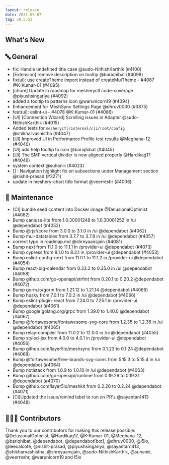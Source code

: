 ```yaml
---
layout: release
date: 2021-09-07
tag: v0.5.53
---
```


## What's New
## 🔤 General
- fix: Handle undefined title case @sudo-NithishKarthik (#4100)
- [Extension] remove description on tooltip @bariqhibat (#4098)
- fix(ui): use createTheme import instead of createMuiTheme - #4087 @K-Kumar-01 (#4095)
- [chore] Update in roadmap for mesheryctl code-coverage @piyushsingariya (#4092)
- added a tooltip to patterns icon @warunicorn19 (#4094)
- Enhancement for MeshSync Settings Page @dhruv0000 (#3875)
- feat(ui): eslint-ui - #4078 @K-Kumar-01 (#4086)
- [UI] [Connection Wizard] Scrolling issues in Adapter @sudo-NithishKarthik (#4015)
- Added tests for `mesheryctl/internal/cli/root/config`  @shikharvashistha (#4047)
- [UI] Improved UI in Performance Profile test results  @Meghana-12 (#4040)
- [UI] add help tooltip to icon @bariqhibat (#4045)
- [UI] The SMP vertical divider is now aligned properly @Hardikag17 (#4046)
- system context @suhaniii (#4023)
- [<Navigator/>] : Navigation highlight fix on subsections under Management section @nishit-prasad (#3271)
- update in meshery-chart title format @veerreshr (#4006)

## 🧰 Maintenance

- [CI] bundle seed content into Docker image @DelusionalOptimist (#4082)
- Bump caniuse-lite from 1.0.30001248 to 1.0.30001252 in /ui @dependabot (#4052)
- Bump @rjsf/core from 3.0.0 to 3.1.0 in /ui @dependabot (#4062)
- Bump mui-datatables from 3.7.7 to 3.7.8 in /ui @dependabot (#4057)
- correct typo in roadmap.md @shreyaansjain (#4081)
- Bump next from 11.1.0 to 11.1.1 in /provider-ui @dependabot (#4073)
- Bump cypress from 8.1.0 to 8.3.1 in /provider-ui @dependabot (#4053)
- Bump eslint-config-next from 11.0.1 to 11.1.2 in /provider-ui @dependabot (#4054)
- Bump react-big-calendar from 0.33.2 to 0.35.0 in /ui @dependabot (#4058)
- Bump github.com/go-openapi/strfmt from 0.20.1 to 0.20.2 @dependabot (#4072)
- Bump gorm.io/gorm from 1.21.12 to 1.21.14 @dependabot (#4069)
- Bump husky from 7.0.1 to 7.0.2 in /ui @dependabot (#4066)
- Bump eslint-plugin-react from 7.24.0 to 7.25.1 in /provider-ui @dependabot (#4061)
- Bump google.golang.org/grpc from 1.39.0 to 1.40.0 @dependabot (#4067)
- Bump @fortawesome/fontawesome-svg-core from 1.2.35 to 1.2.36 in /ui @dependabot (#4065)
- Bump relay-compiler from 11.0.2 to 12.0.0 in /ui @dependabot (#4055)
- Bump styled-jsx from 4.0.0 to 4.0.1 in /provider-ui @dependabot (#4056)
- Bump github.com/layer5io/meshsync from 0.1.23 to 0.1.24 @dependabot (#4068)
- Bump @fortawesome/free-brands-svg-icons from 5.15.3 to 5.15.4 in /ui @dependabot (#4064)
- Bump notistack from 1.0.9 to 1.0.10 in /ui @dependabot (#4063)
- Bump github.com/go-openapi/runtime from 0.19.29 to 0.19.31 @dependabot (#4070)
- Bump github.com/layer5io/meshkit from 0.2.20 to 0.2.24 @dependabot (#4071)
- [CI]Updated the issue/remind label to run on PR's @sayantan1413 (#4048)

## 👨🏽‍💻 Contributors

Thank you to our contributors for making this release possible:
@DelusionalOptimist, @Hardikag17, @K-Kumar-01, @Meghana-12, @bariqhibat, @dependabot, @dependabot[bot], @dhruv0000, @l5io, @leecalcote, @nishit-prasad, @piyushsingariya, @sayantan1413, @shikharvashistha, @shreyaansjain, @sudo-NithishKarthik, @suhaniii, @veerreshr, @warunicorn19 and l5io
